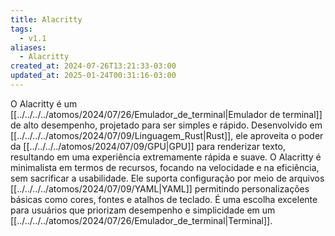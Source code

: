 ```yaml
---
title: Alacritty
tags:
  - v1.1
aliases:
  - Alacritty
created_at: 2024-07-26T13:21:33-03:00
updated_at: 2025-01-24T00:31:16-03:00
---
```


O Alacritty é um [[../../../../atomos/2024/07/26/Emulador_de_terminal|Emulador de terminal]] de alto desempenho, projetado para ser simples e rápido. Desenvolvido em [[../../../../atomos/2024/07/09/Linguagem_Rust|Rust]], ele aproveita o poder da [[../../../../atomos/2024/07/09/GPU|GPU]] para renderizar texto, resultando em uma experiência extremamente rápida e suave. O Alacritty é minimalista em termos de recursos, focando na velocidade e na eficiência, sem sacrificar a usabilidade. Ele suporta configuração por meio de arquivos [[../../../../atomos/2024/07/09/YAML|YAML]] permitindo personalizações básicas como cores, fontes e atalhos de teclado. É uma escolha excelente para usuários que priorizam desempenho e simplicidade em um [[../../../../atomos/2024/07/26/Emulador_de_terminal|Terminal]].
